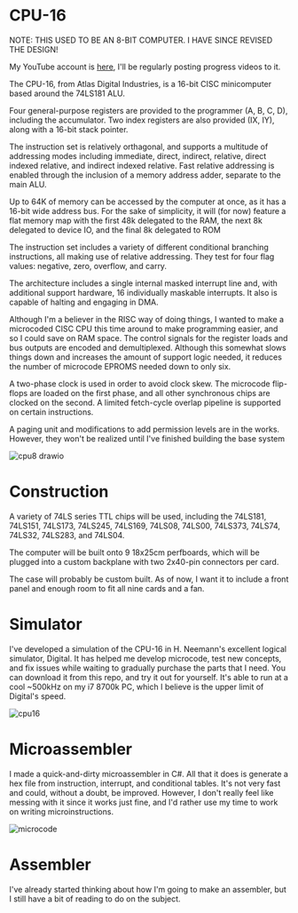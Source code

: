 # CPU-16
NOTE: THIS USED TO BE AN 8-BIT COMPUTER. I HAVE SINCE REVISED THE DESIGN!


My YouTube account is [here](https://www.youtube.com/channel/UC0kihtgYtJHA7ZHQloiz2jA), I'll be regularly posting progress videos to it.

The CPU-16, from Atlas Digital Industries, is a 16-bit CISC minicomputer based around the 74LS181 ALU.

Four general-purpose registers are provided to the programmer (A, B, C, D), including the accumulator. Two index registers are also provided (IX, IY), along with a 16-bit stack pointer. 

The instruction set is relatively orthagonal, and supports a multitude of addressing modes including immediate, direct, indirect, relative, direct indexed relative, and indirect indexed relative. Fast relative addressing is enabled through the inclusion of a memory address adder, separate to the main ALU.

Up to 64K of memory can be accessed by the computer at once, as it has a 16-bit wide address bus. For the sake of simplicity, it will (for now) feature a flat memory map with the first 48k delegated to the RAM, the next 8k delegated to device IO, and the final 8k delegated to ROM

The instruction set includes a variety of different conditional branching instructions, all making use of relative addressing. They test for four flag values: negative, zero, overflow, and carry.

The architecture includes a single internal masked interrupt line and, with additional support hardware, 16 individually maskable interrupts. It also is capable of halting and engaging in DMA.

Although I'm a believer in the RISC way of doing things, I wanted to make a microcoded CISC CPU this time around to make programming easier, and so I could save on RAM space. The control signals for the register loads and bus outputs are encoded and demultiplexed. Although this somewhat slows things down and increases the amount of support logic needed, it reduces the number of microcode EPROMS needed down to only six. 

A two-phase clock is used in order to avoid clock skew. The microcode flip-flops are loaded on the first phase, and all other synchronous chips are clocked on the second. A limited fetch-cycle overlap pipeline is supported on certain instructions.

A paging unit and modifications to add permission levels are in the works. However, they won't be realized until I've finished building the base system

![cpu8 drawio](https://user-images.githubusercontent.com/83188735/132960725-f0a84ee1-29c4-4012-87e3-2cdcffeada2c.png)



# Construction

A variety of 74LS series TTL chips will be used, including the 74LS181, 74LS151, 74LS173, 74LS245, 74LS169, 74LS08, 74LS00, 74LS373, 74LS74, 74LS32, 74LS283, and 74LS04.

The computer will be built onto 9 18x25cm perfboards, which will be plugged into a custom backplane with two 2x40-pin connectors per card.

The case will probably be custom built. As of now, I want it to include a front panel and enough room to fit all nine cards and a fan.


# Simulator

I've developed a simulation of the CPU-16 in H. Neemann's excellent logical simulator, Digital. It has helped me develop microcode, test new concepts, and fix issues while waiting to gradually purchase the parts that I need. You can download it from this repo, and try it out for yourself. It's able to run at a cool ~500kHz on my i7 8700k PC, which I believe is the upper limit of Digital's speed.

![cpu16](https://user-images.githubusercontent.com/83188735/124211584-342f3c00-daa2-11eb-92ee-952e7c71888f.PNG)



# Microassembler

I made a quick-and-dirty microassembler in C#. All that it does is generate a hex file from instruction, interrupt, and conditional tables. It's not very fast and could, without a doubt, be improved. However, I don't really feel like messing with it since it works just fine, and I'd rather use my time to work on writing microinstructions.

![microcode](https://user-images.githubusercontent.com/83188735/120169750-1f1a7100-c1b5-11eb-83d4-35332b8ff821.PNG)


# Assembler

I've already started thinking about how I'm going to make an assembler, but I still have a bit of reading to do on the subject.
